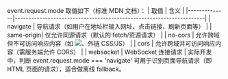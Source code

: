 event.request.mode 取值如下（标准 MDN 文档）：
| 取值 | 含义 |
|--------------|---------------------------------------------------------------------|
| navigate | 导航请求（如用户在地址栏输入网址、点击链接、刷新页面等） |
| same-origin| 仅允许同源请求（默认的 fetch/资源请求） |
| no-cors | 允许跨域但不可访问响应内容（如 <img src=...>、外链 CSS/JS） |
| cors | 允许跨域并可访问响应内容（需服务端允许 CORS） |
| websocket | WebSocket 连接请求 |
实际开发中，判断 event.request.mode === 'navigate' 可用于识别页面导航请求（即 HTML 页面的请求），适合做离线 fallback。